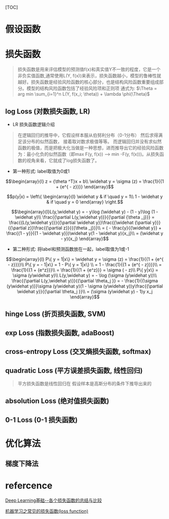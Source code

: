 [TOC]

# 假设函数

# 损失函数

> 损失函数是用来评估模型的预测值f(x)和真实值Y不一致的程度，它是一个非负实值函数,通常使用L(Y, f(x))来表示，损失函数越小，模型的鲁棒性就越好。损失函数是经验风险函数的核心部分，也是结构风险函数重要组成部分。模型的结构风险函数包括了经验风险项和正则项
> 通式为: $\Theta = arg min \sum_{i=1}^n L(Y, f(x_i; \theta)) + \lambda \phi(\Theta)$

## log Loss (对数损失函数, LR)

- LR 损失函数逻辑介绍

> 在逻辑回归的推导中，它假设样本服从伯努利分布（0-1分布）
> 然后求得满足该分布的似然函数，
> 接着取对数求极值等等。
> 而逻辑回归并没有求似然函数的极值，而是把极大化当做是一种思想，进而推导出它的经验风险函数为：最小化负的似然函数（即max F(y, f(x)) —-> min -F(y, f(x)))。从损失函数的视角来看，它就成了log损失函数了。

- 第一种形式: label取值为0或1

$$\begin{array}{l}
z = {\theta ^T}x + b\\
\widehat y = \sigma (z) = \frac{1}{{1 + {e^{ - z}}}}
\end{array}$$

$$p(y|x) = \left\{ \begin{array}{l}
\widehat y & if \quad y = 1\\
1 - \widehat y & if \quad y = 0
\end{array} \right.$$

$$\begin{array}{l}L(y,\widehat y) =  - y\log (\widehat y) - (1 - y)\log (1 - \widehat y)\\
\frac{{\partial L(y,\widehat y)}}{{\partial {\theta _j}}} = \frac{{L(y,\widehat y)}}{{\partial \widehat y}}\frac{{\widehat {\partial y}}}{{\partial z}}\frac{{\partial z}}{{{\theta _j}}}\\
 = ( - \frac{y}{{\widehat y}} + \frac{{1 - y}}{{1 - \widehat y}})\widehat y(1 - \widehat y){x_j}\\
 = (\widehat y - y){x_j}
\end{array}$$

- 第二种形式: 将label和预测函数放在一起，label取值为1或-1

$$\begin{array}{l}
P\{ y = 1|x\}  = \widehat y = \sigma (z) = \frac{1}{{1 + {e^{ - z}}}}\\
P\{ y =  - 1|x\}  = 1 - P\{ y = 1|x\} \\
 = 1 - \frac{1}{{1 + {e^{ - z}}}}\\
 = \frac{1}{{1 + {e^z}}}\\
 = \frac{1}{{1 + {e^z}}} = \sigma ( - z)\\
P\{ y|x\}  = \sigma (y\widehat y)\\
L(y,\widehat y) =  - \log (\sigma (y\widehat y))\\
\frac{{\partial L(y,\widehat y)}}{{\partial \theta_j }} =  - \frac{1}{{\sigma (y\widehat y)}}\sigma (y\widehat y)(1 - \sigma (y\widehat y))y\frac{{\partial \widehat y}}{{\partial \theta_j }}\\
 = (\sigma (y\widehat y) - 1)y x_j
\end{array}$$

## hinge Loss (折页损失函数, SVM)

## exp Loss (指数损失函数, adaBoost)

## cross-entropy Loss (交叉熵损失函数, softmax)

## quadratic Loss (平方误差损失函数, 线性回归)

> 平方损失函数是线性回归在 假设样本是高斯分布的条件下推导出来的

## absolution Loss (绝对值损失函数)

## 0-1 Loss (0-1 损失函数)

# 优化算法

## 梯度下降法

# refercence

[Deep Learning基础--各个损失函数的总结与比较](https://www.cnblogs.com/shixiangwan/p/7953591.html)

[机器学习之常见的损失函数(loss function)](https://msd.misuland.com/pd/2884250137616455476)
